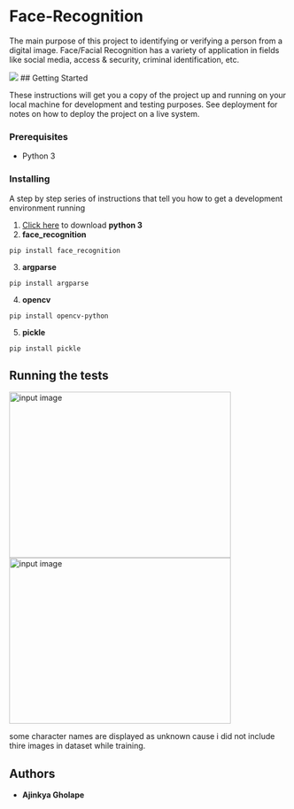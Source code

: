 # Face-Recognition
The main purpose of this project to identifying or verifying a person from a digital image. Face/Facial Recognition has a variety of application in fields like social media, access & security, criminal identification, etc.

<img src="https://img.shields.io/github/forks/ajinkyagholape1998/Face-Recognition.svg"/>
## Getting Started

These instructions will get you a copy of the project up and running on your local machine for development and testing purposes. See deployment for notes on how to deploy the project on a live system.
### Prerequisites
* Python 3
### Installing
A step by step series of instructions that tell you how to get a development environment running
1. [Click here](https://www.python.org/downloads/) to download **python 3**
2. **face_recognition**
```
pip install face_recognition
```
3. **argparse**
```
pip install argparse
```
4. **opencv**
```
pip install opencv-python
```
5. **pickle**
```
pip install pickle
```

## Running the tests

<img align="left" width="400" height="300" title="input image" src="https://github.com/ajinkyagholape1998/Face-Recognition/blob/master/Face%20Recognition/input%20images/avg.jpg">
<img width="400" height="300" title="input image" src="https://github.com/ajinkyagholape1998/Face-Recognition/blob/master/Face%20Recognition/output/2019-05-2910:58:58.jpg">

some character names are displayed as unknown cause i did not include thire images in dataset while training.
## Authors
* **Ajinkya Gholape** 

